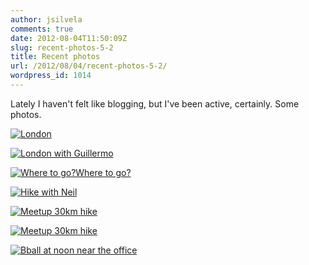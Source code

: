 ```yaml
---
author: jsilvela
comments: true
date: 2012-08-04T11:50:09Z
slug: recent-photos-5-2
title: Recent photos
url: /2012/08/04/recent-photos-5-2/
wordpress_id: 1014
---
```


Lately I haven't felt like blogging, but I've been active, certainly. Some photos.

[![London](http://jsilvela.smugmug.com/Other/Sueltas/i-TBfWNNz/0/S/IMG1468-2-S.jpg)](http://jsilvela.smugmug.com/Other/Sueltas/5019150_VjW39L#!i=1939082127&k=TBfWNNz&lb=1&s=A)

[![London with Guillermo](http://jsilvela.smugmug.com/Other/Sueltas/i-vxGrvzK/0/S/IMG1471-2-S.jpg)](http://jsilvela.smugmug.com/Other/Sueltas/5019150_VjW39L#!i=1939083391&k=vxGrvzK&lb=1&s=A)

[![Where to go?Where to go?](http://jsilvela.smugmug.com/Other/Sueltas/i-cfkn8cg/0/S/IMG1449-2-S.jpg)](http://jsilvela.smugmug.com/Other/Sueltas/5019150_VjW39L#!i=1998920585&k=cfkn8cg&lb=1&s=A)

[![Hike with Neil](http://jsilvela.smugmug.com/Other/Sueltas/i-VDM284W/0/S/IMG1455-2-S.jpg)](http://jsilvela.smugmug.com/Other/Sueltas/5019150_VjW39L#!i=1998922357&k=VDM284W&lb=1&s=A)

[![Meetup 30km hike](http://jsilvela.smugmug.com/Other/Sueltas/i-P9q7FTM/0/S/IMG1551-S.jpg)](http://jsilvela.smugmug.com/Other/Sueltas/5019150_VjW39L#!i=1998925353&k=P9q7FTM&lb=1&s=A)

[![Meetup 30km hike](http://jsilvela.smugmug.com/Other/Sueltas/i-6Fc5hfp/0/S/IMG1552-S.jpg)](http://jsilvela.smugmug.com/Other/Sueltas/5019150_VjW39L#!i=1998927031&k=6Fc5hfp&lb=1&s=A)

[![Bball at noon near the office](http://jsilvela.smugmug.com/Other/Sueltas/i-dJMsSJx/0/S/bball-amzn-S.jpg)](http://jsilvela.smugmug.com/Other/Sueltas/5019150_VjW39L#!i=2005350109&k=dJMsSJx&lb=1&s=A)
